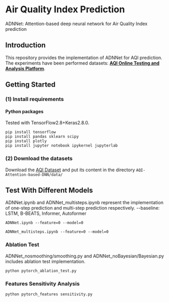 # Air Quality Index Prediction

ADNNet: Attention-based deep neural network for Air Quality Index prediction


## Introduction

This repository provides the implementation of ADNNet for AQI prediction. The experiments have been performed datasets:  [**AQI Online Testing and Analysis Platform**](https://www.aqistudy.cn/).


## Getting Started

### (1) Install requirements

#### Python packages
Tested with TensorFlow2.8+Keras2.8.0.

    pip install tensorflow
    pip install pandas sklearn scipy
    pip install plotly
    pip install jupyter notebook ipykernel jupyterlab

### (2) Download the datasets

Download the [AQI Dataset](https://www.aqistudy.cn/) and put its content in the directory `AQI-Attention-based-DNN/data/`





  
## Test With Different Models
  
ADNNet.ipynb and ADNNet_multisteps.ipynb represent the implementation of one-step prediction and multi-step prediction respectively. 
--baseline: LSTM, B-BEATS, Informer, Autoformer 
  

```  
ADNNet.ipynb --feature=0 --model=0  
```
 
```
ADNNet_multisteps.ipynb --feature=0 --model=0  
```
### Ablation Test  
  
ADNNet_nosmoothing/smoothing.py and ADNNet_noBayesian/Bayesian.py includes ablation test implementation.   

  
```  
python pytorch_ablation_test.py  
```

### Features Sensitivity Analysis

```  
python pytorch_features sensitivity.py  
```

